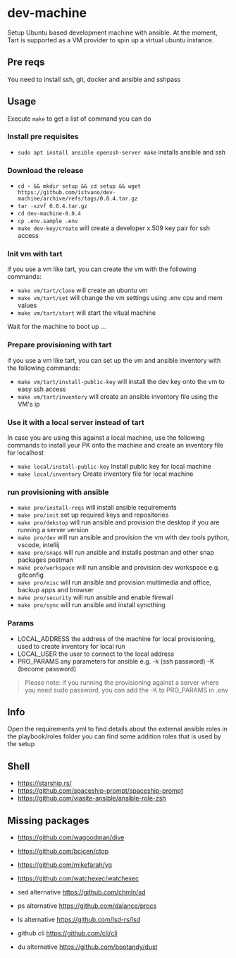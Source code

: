 # dev-machine
Setup Ubuntu based development machine with ansible. At the moment, Tart is supported as a VM provider to spin 
up a virtual ubuntu instance.

## Pre reqs
You need to install ssh, git, docker and ansible and sshpass

## Usage

Execute `make` to get a list of command you can do

### Install pre requisites

* `sudo apt install ansible openssh-server make` installs ansible and ssh

### Download the release

* `cd ~ && mkdir setup && cd setup && wget https://github.com/istvano/dev-machine/archive/refs/tags/0.0.4.tar.gz`
* `tar -xzvf 0.0.4.tar.gz`
* `cd dev-machine-0.0.4`
* `cp .env.sample .env`
* `make dev-key/create` will create a developer x.509 key pair for ssh access

### Init vm with tart

if you use a vm like tart, you can create the vm with the following commands:

* `make vm/tart/clone` will create an ubuntu vm
* `make vm/tart/set` will change the vm settings using .env cpu and mem values
* `make vm/tart/start` will start the vitual machine

Wait for the machine to boot up ...

### Prepare provisioning with tart

if you use a vm like tart, you can set up the vm and ansible inventory with the following commands:

* `make vm/tart/install-public-key` will install the dev key onto the vm to easy ssh access
* `make vm/tart/inventory` will create an ansible inventory file using the VM's ip

### Use it with a local server instead of tart

In case you are using this against a local machine, use the following commands to install your PK onto the machine
and create an inventory file for localhost

* `make local/install-public-key` Install public key for local machine
* `make local/inventory` Create inventory file for local machine

### run provisioning with ansible

* `make pro/install-reqs` will install ansible requirements
* `make pro/init` set up required keys and repositories
* `make pro/dekstop` will run ansible and provision the desktop if you are running a server version
* `make pro/dev` will run ansible and provision the vm with dev tools python, vscode, intellij
* `make pro/snaps` will run ansible and installs postman and other snap packages postman
* `make pro/workspace` will run ansible and provision dev workspace e.g. gitconfig
* `make pro/misc` will run ansible and provision multimedia and office, backup apps and browser
* `make pro/security` will run ansible and enable firewall
* `make pro/sync` will run ansible and install syncthing

### Params

* LOCAL_ADDRESS the address of the machine for local provisioning, used to create inventory for local run
* LOCAL_USER the user to connect to the local address
* PRO_PARAMS any parameters for ansible e.g. -k (ssh password) -K (become password)

> Please note: if you running the provisioning against a server where you need sudo password, you can add
> the -K to PRO_PARAMS in .env

## Info

Open the requirements.yml to find details about the external ansible roles
in the playbook/roles folder you can find some addition roles that is used by the setup

## Shell

* https://starship.rs/
* https://github.com/spaceship-prompt/spaceship-prompt
* https://github.com/viasite-ansible/ansible-role-zsh

## Missing packages

* https://github.com/wagoodman/dive
* https://github.com/bcicen/ctop
* https://github.com/mikefarah/yq
* https://github.com/watchexec/watchexec

* sed alternative https://github.com/chmln/sd
* ps alternative https://github.com/dalance/procs
* ls alternative https://github.com/lsd-rs/lsd
* github cli https://github.com/cli/cli 
* du alternative https://github.com/bootandy/dust